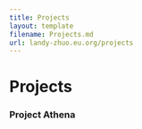 ```yaml
---
title: Projects
layout: template
filename: Projects.md
url: landy-zhuo.eu.org/projects
--- 
```

# Projects
### Project Athena
